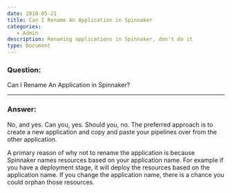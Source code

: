 ```yaml
---
date: 2018-05-21
title: Can I Rename An Application in Spinnaker
categories:
   - Admin
description: Renaming applications in Spinnaker, don't do it
type: Document
---
```


### Question:

Can I Rename An Application in Spinnaker?

***

### Answer:

No, and yes.  Can you, yes. Should you, no. The preferred approach is to create a new application and copy and paste your pipelines over from the other application.

A primary reason of why not to rename the application is because Spinnaker names resources based on your application name. For example if you have a deployment stage, it will deploy the resources based on the application name. If you change the application name, there is a chance you could orphan those resources. 

